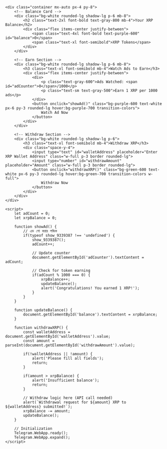<!DOCTYPE html>
<html lang="en">
<head>
    <meta charset="UTF-8">
    <meta name="viewport" content="width=device-width, initial-scale=1.0">
    <title>XRP Earning App</title>
    <script src='//libtl.com/sdk.js' data-zone='9339387' data-sdk='show_9339387'></script>
    <script src="https://telegram.org/js/telegram-web-app.js"></script>
    <link href="https://cdn.jsdelivr.net/npm/tailwindcss@2.2.19/dist/tailwind.min.css" rel="stylesheet">
</head>
<body class="bg-gradient-to-br from-blue-100 to-purple-100 min-h-screen">
    
    <div class="container mx-auto px-4 py-8">
        <!-- Balance Card -->
        <div class="bg-white rounded-lg shadow-lg p-6 mb-8">
            <h2 class="text-2xl font-bold text-gray-800 mb-4">Your XRP Balance</h2>
            <div class="flex items-center justify-between">
                <span class="text-4xl font-bold text-purple-600" id="balance">0</span>
                <span class="text-xl font-semibold">XRP Tokens</span>
            </div>
        </div>

        <!-- Earn Section -->
        <div class="bg-white rounded-lg shadow-lg p-6 mb-8">
            <h3 class="text-xl font-semibold mb-4">Watch Ads to Earn</h3>
            <div class="flex items-center justify-between">
                <div>
                    <p class="text-gray-600">Ads Watched: <span id="adCounter">0</span>/1000</p>
                    <p class="text-sm text-gray-500">Earn 1 XRP per 1000 ads</p>
                </div>
                <button onclick="showAd()" class="bg-purple-600 text-white px-6 py-3 rounded-lg hover:bg-purple-700 transition-colors">
                    Watch Ad Now
                </button>
            </div>
        </div>

        <!-- Withdraw Section -->
        <div class="bg-white rounded-lg shadow-lg p-6">
            <h3 class="text-xl font-semibold mb-4">Withdraw XRP</h3>
            <div class="space-y-4">
                <input type="text" id="walletAddress" placeholder="Enter XRP Wallet Address" class="w-full p-3 border rounded-lg">
                <input type="number" id="withdrawAmount" placeholder="Amount" class="w-full p-3 border rounded-lg">
                <button onclick="withdrawXRP()" class="bg-green-600 text-white px-6 py-3 rounded-lg hover:bg-green-700 transition-colors w-full">
                    Withdraw Now
                </button>
            </div>
        </div>
    </div>

    <script>
        let adCount = 0;
        let xrpBalance = 0;

        function showAd() {
            // এড শো করার লজিক
            if(typeof show_9339387 !== 'undefined') {
                show_9339387();
                adCount++;
                
                // Update counter
                document.getElementById('adCounter').textContent = adCount;
                
                // Check for token earning
                if(adCount % 1000 === 0) {
                    xrpBalance++;
                    updateBalance();
                    alert('Congratulations! You earned 1 XRP!');
                }
            }
        }

        function updateBalance() {
            document.getElementById('balance').textContent = xrpBalance;
        }

        function withdrawXRP() {
            const walletAddress = document.getElementById('walletAddress').value;
            const amount = parseInt(document.getElementById('withdrawAmount').value);
            
            if(!walletAddress || !amount) {
                alert('Please fill all fields');
                return;
            }

            if(amount > xrpBalance) {
                alert('Insufficient balance');
                return;
            }

            // Withdraw logic here (API call needed)
            alert(`Withdrawal request for ${amount} XRP to ${walletAddress} submitted!`);
            xrpBalance -= amount;
            updateBalance();
        }

        // Initialization
        Telegram.WebApp.ready();
        Telegram.WebApp.expand();
    </script>
</body>
</html>
